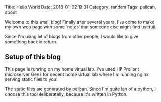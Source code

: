 Title: Hello World
Date: 2016-01-02 19:31
Category: random
Tags: pelican, about


Welcome to this small blog! Finally after several years, I've come to make
my own web page with some 'notes' that someone else might find usefull.

Since I'm using lot of blogs from other people, I would like to give something
back in return.

## Setup of this blog

This page is running on my home virtual lab. I've used HP Proliant microserver
Gen8 for decent home virtual lab where I'm running nginx, serving static files
to you!

The static files are generated by [pelican][1]. Since I'm quite fan of a python,
I choose this tool deliberatelly, because it's written in Python.



[1]: http://blog.getpelican.com/


